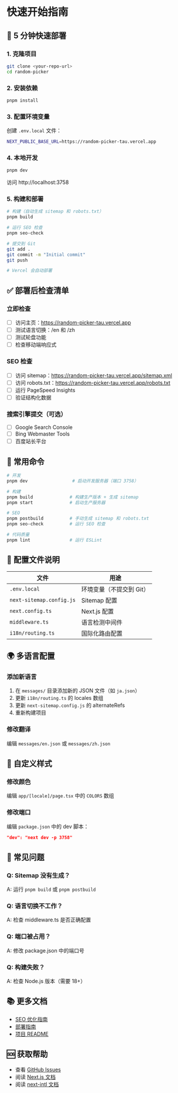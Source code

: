 # 快速开始指南

## 🚀 5 分钟快速部署

### 1. 克隆项目
```bash
git clone <your-repo-url>
cd random-picker
```

### 2. 安装依赖
```bash
pnpm install
```

### 3. 配置环境变量
创建 `.env.local` 文件：
```bash
NEXT_PUBLIC_BASE_URL=https://random-picker-tau.vercel.app
```

### 4. 本地开发
```bash
pnpm dev
```
访问 http://localhost:3758

### 5. 构建和部署
```bash
# 构建（自动生成 sitemap 和 robots.txt）
pnpm build

# 运行 SEO 检查
pnpm seo-check

# 提交到 Git
git add .
git commit -m "Initial commit"
git push

# Vercel 会自动部署
```

## ✅ 部署后检查清单

### 立即检查
- [ ] 访问主页：https://random-picker-tau.vercel.app
- [ ] 测试语言切换：/en 和 /zh
- [ ] 测试轮盘功能
- [ ] 检查移动端响应式

### SEO 检查
- [ ] 访问 sitemap：https://random-picker-tau.vercel.app/sitemap.xml
- [ ] 访问 robots.txt：https://random-picker-tau.vercel.app/robots.txt
- [ ] 运行 PageSpeed Insights
- [ ] 验证结构化数据

### 搜索引擎提交（可选）
- [ ] Google Search Console
- [ ] Bing Webmaster Tools
- [ ] 百度站长平台

## 📝 常用命令

```bash
# 开发
pnpm dev                 # 启动开发服务器（端口 3758）

# 构建
pnpm build              # 构建生产版本 + 生成 sitemap
pnpm start              # 启动生产服务器

# SEO
pnpm postbuild          # 手动生成 sitemap 和 robots.txt
pnpm seo-check          # 运行 SEO 检查

# 代码质量
pnpm lint               # 运行 ESLint
```

## 🔧 配置文件说明

| 文件 | 用途 |
|------|------|
| `.env.local` | 环境变量（不提交到 Git） |
| `next-sitemap.config.js` | Sitemap 配置 |
| `next.config.ts` | Next.js 配置 |
| `middleware.ts` | 语言检测中间件 |
| `i18n/routing.ts` | 国际化路由配置 |

## 🌍 多语言配置

### 添加新语言
1. 在 `messages/` 目录添加新的 JSON 文件（如 `ja.json`）
2. 更新 `i18n/routing.ts` 的 locales 数组
3. 更新 `next-sitemap.config.js` 的 alternateRefs
4. 重新构建项目

### 修改翻译
编辑 `messages/en.json` 或 `messages/zh.json`

## 🎨 自定义样式

### 修改颜色
编辑 `app/[locale]/page.tsx` 中的 `COLORS` 数组

### 修改端口
编辑 `package.json` 中的 dev 脚本：
```json
"dev": "next dev -p 3758"
```

## 🐛 常见问题

### Q: Sitemap 没有生成？
A: 运行 `pnpm build` 或 `pnpm postbuild`

### Q: 语言切换不工作？
A: 检查 middleware.ts 是否正确配置

### Q: 端口被占用？
A: 修改 package.json 中的端口号

### Q: 构建失败？
A: 检查 Node.js 版本（需要 18+）

## 📚 更多文档

- [SEO 优化指南](./SEO.md)
- [部署指南](./DEPLOYMENT.md)
- [项目 README](../README.md)

## 🆘 获取帮助

- 查看 [GitHub Issues](https://github.com/yourusername/random-picker/issues)
- 阅读 [Next.js 文档](https://nextjs.org/docs)
- 阅读 [next-intl 文档](https://next-intl-docs.vercel.app/)
